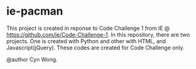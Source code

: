 # ie-pacman

This project is created in reponse to Code Challenge 1 from IE @ https://github.com/ie/Code-Challenge-1. 
In this repository, there are  two projects. One is created with Python and other with HTML, and Javascript(jQuery). 
These codes are created for Code Challenge only. 


@author Cyn Wong.
